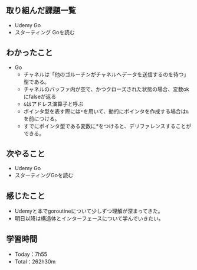 ## 取り組んだ課題一覧
- Udemy Go
- スターティング Goを読む

## わかったこと
- Go
  - チャネルは「他のゴルーチンがチャネルへデータを送信するのを待つ」型である。
  - チャネルのバッファ内が空で、かつクローズされた状態の場合、変数okにfalseが返る
  - `&`はアドレス演算子と呼ぶ
  - ポインタ型を表す際には`*`を用いて、動的にポインタを作成する場合は`&`を前につける。
  - すでにポインタ型である変数に*をつけると、デリファレンスすることができる。

## 次やること
- Udemy Go
- スターティングGoを読む

## 感じたこと
- Udemyと本でgoroutineについて少しずつ理解が深まってきた。
- 明日以降は構造体とインターフェースについて学んでいきたい。

## 学習時間　
- Today：7h55
- Total：262h30m
